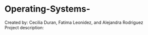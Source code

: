 # Operating-Systems-
Created by: Cecilia Duran, Fatima Leonidez, and Alejandra Rodriguez
Project description: 
